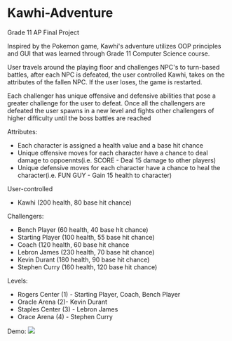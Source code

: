 # Kawhi-Adventure
Grade 11 AP Final Project 

Inspired by the Pokemon game, Kawhi's adventure utilizes OOP principles and GUI that was learned through Grade 11 Computer Science course. 

User travels around the playing floor and challenges NPC's to turn-based battles, after each NPC is defeated, the user controlled Kawhi, takes on the attributes of the fallen NPC. If the user loses, the game is restarted. 

Each challenger has unique offensive and defensive abilities that pose a greater challenge for the user to defeat. Once all the challengers are defeated the user spawns in a new level and fights other challengers of higher difficulty until the boss battles are reached

Attributes: 
- Each character is assigned a health value and a base hit chance
- Unique offensive moves for each character have a chance to deal damage to oppoennts(i.e. SCORE - Deal 15 damage to other players)
- Unique defensive moves for each character have a chance to heal the character(i.e. FUN GUY - Gain 15 health to character)

User-controlled
- Kawhi (200 health, 80 base hit chance)

Challengers: 
- Bench Player (60 health, 40 base hit chance)
- Starting Player (100 health, 55 base hit chance)
- Coach (120 health, 60 base hit chance
- Lebron James (230 health, 70 base hit chance)
- Kevin Durant (180 health, 90 base hit chance)
- Stephen Curry (160 health, 120 base hit chance)

Levels: 
- Rogers Center (1) - Starting Player, Coach, Bench Player
- Oracle Arena (2)- Kevin Durant
- Staples Center (3) - Lebron James
- Orace Arena (4) - Stephen Curry

Demo: 
<img src = "README-IMAGES/Demo1.gif">
